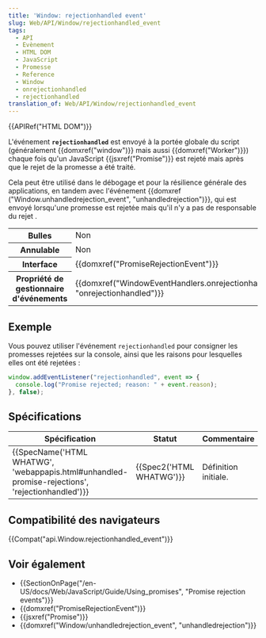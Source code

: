 ```yaml
---
title: 'Window: rejectionhandled event'
slug: Web/API/Window/rejectionhandled_event
tags:
  - API
  - Evènement
  - HTML DOM
  - JavaScript
  - Promesse
  - Reference
  - Window
  - onrejectionhandled
  - rejectionhandled
translation_of: Web/API/Window/rejectionhandled_event
---
```

{{APIRef("HTML DOM")}}

L'événement **`rejectionhandled`** est envoyé à la portée globale du script (généralement {{domxref("window")}} mais aussi {{domxref("Worker")}}) chaque fois qu'un JavaScript {{jsxref("Promise")}} est rejeté mais après que le rejet de la promesse a été traité.

Cela peut être utilisé dans le débogage et pour la résilience générale des applications, en tandem avec l'événement {{domxref ("Window.unhandledrejection_event", "unhandledrejection")}}, qui est envoyé lorsqu'une promesse est rejetée mais qu'il n'y a pas de responsable du rejet .

<table class="properties">
  <tbody>
    <tr>
      <th scope="row">Bulles</th>
      <td>Non</td>
    </tr>
    <tr>
      <th scope="row">Annulable</th>
      <td>Non</td>
    </tr>
    <tr>
      <th scope="row">Interface</th>
      <td>{{domxref("PromiseRejectionEvent")}}</td>
    </tr>
    <tr>
      <th scope="row">Propriété de gestionnaire d'événements</th>
      <td>
        {{domxref("WindowEventHandlers.onrejectionhandled", "onrejectionhandled")}}
      </td>
    </tr>
  </tbody>
</table>

## Exemple

Vous pouvez utiliser l'événement `rejectionhandled` pour consigner les promesses rejetées sur la console, ainsi que les raisons pour lesquelles elles ont été rejetées :

```js
window.addEventListener("rejectionhandled", event => {
  console.log("Promise rejected; reason: " + event.reason);
}, false);
```

## Spécifications

| Spécification                                                                                                                    | Statut                           | Commentaire          |
| -------------------------------------------------------------------------------------------------------------------------------- | -------------------------------- | -------------------- |
| {{SpecName('HTML WHATWG', 'webappapis.html#unhandled-promise-rejections', 'rejectionhandled')}} | {{Spec2('HTML WHATWG')}} | Définition initiale. |

## Compatibilité des navigateurs

{{Compat("api.Window.rejectionhandled_event")}}

## Voir également

- {{SectionOnPage("/en-US/docs/Web/JavaScript/Guide/Using_promises", "Promise rejection events")}}
- {{domxref("PromiseRejectionEvent")}}
- {{jsxref("Promise")}}
- {{domxref("Window/unhandledrejection_event", "unhandledrejection")}}
